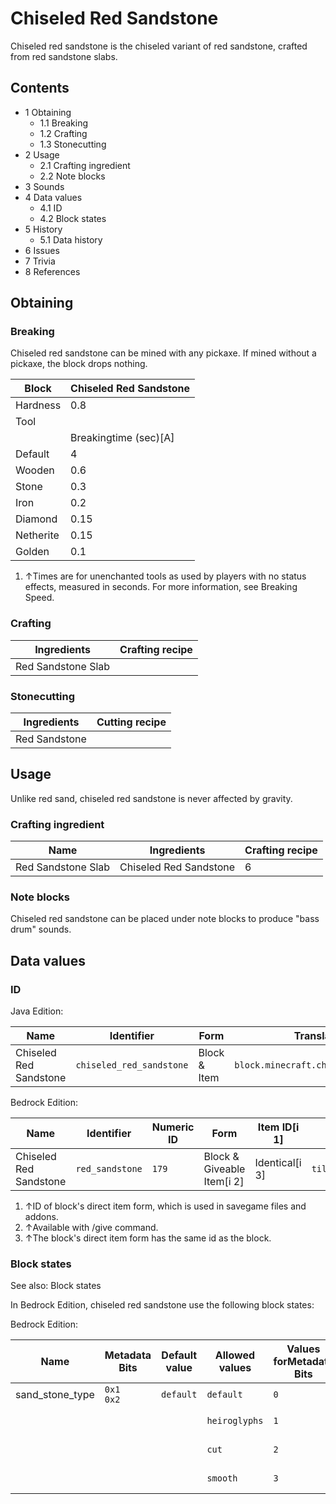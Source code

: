 # Chiseled Red Sandstone
Chiseled red sandstone is the chiseled variant of red sandstone, crafted from red sandstone slabs.

## Contents
- 1 Obtaining
	- 1.1 Breaking
	- 1.2 Crafting
	- 1.3 Stonecutting
- 2 Usage
	- 2.1 Crafting ingredient
	- 2.2 Note blocks
- 3 Sounds
- 4 Data values
	- 4.1 ID
	- 4.2 Block states
- 5 History
	- 5.1 Data history
- 6 Issues
- 7 Trivia
- 8 References

## Obtaining
### Breaking
Chiseled red sandstone can be mined with any pickaxe. If mined without a pickaxe, the block drops nothing.

| Block     | Chiseled Red Sandstone |
|-----------|------------------------|
| Hardness  | 0.8                    |
| Tool      |                        |
|           | Breakingtime (sec)[A]  |
| Default   | 4                      |
| Wooden    | 0.6                    |
| Stone     | 0.3                    |
| Iron      | 0.2                    |
| Diamond   | 0.15                   |
| Netherite | 0.15                   |
| Golden    | 0.1                    |

1. ↑Times are for unenchanted tools as used by players with no status effects, measured in seconds. For more information, see Breaking Speed.

### Crafting
| Ingredients        | Crafting recipe |
|--------------------|-----------------|
| Red Sandstone Slab |                 |

### Stonecutting
| Ingredients   | Cutting recipe |
|---------------|----------------|
| Red Sandstone |                |

## Usage
Unlike red sand, chiseled red sandstone is never affected by gravity.

### Crafting ingredient
| Name               | Ingredients            | Crafting recipe |
|--------------------|------------------------|-----------------|
| Red Sandstone Slab | Chiseled Red Sandstone | 6               |

### Note blocks
Chiseled red sandstone can be placed under note blocks to produce "bass drum" sounds.

## Data values
### ID
Java Edition:

| Name                   | Identifier               | Form         | Translation key                          |
|------------------------|--------------------------|--------------|------------------------------------------|
| Chiseled Red Sandstone | `chiseled_red_sandstone` | Block & Item | `block.minecraft.chiseled_red_sandstone` |

Bedrock Edition:

| Name                   | Identifier      | Numeric ID | Form                       | Item ID[i 1]   | Translation key                    |
|------------------------|-----------------|------------|----------------------------|----------------|------------------------------------|
| Chiseled Red Sandstone | `red_sandstone` | `179`      | Block & Giveable Item[i 2] | Identical[i 3] | `tile.red_sandstone.chiseled.name` |

1. ↑ID of block's direct item form, which is used in savegame files and addons.
2. ↑Available with /give command.
3. ↑The block's direct item form has the same id as the block.

### Block states
See also: Block states

In Bedrock Edition, chiseled red sandstone use the following block states:

Bedrock Edition:

| Name            | Metadata Bits   | Default value | Allowed values | Values forMetadata Bits | Description        |
|-----------------|-----------------|---------------|----------------|-------------------------|--------------------|
| sand_stone_type | `0x1`<br/>`0x2` | `default`     | `default`      | `0`                     | Sandstone          |
|                 |                 |               | `heiroglyphs`  | `1`                     | Chiseled Sandstone |
|                 |                 |               | `cut`          | `2`                     | Cut Sandstone      |
|                 |                 |               | `smooth`       | `3`                     | Smooth Sandstone   |




